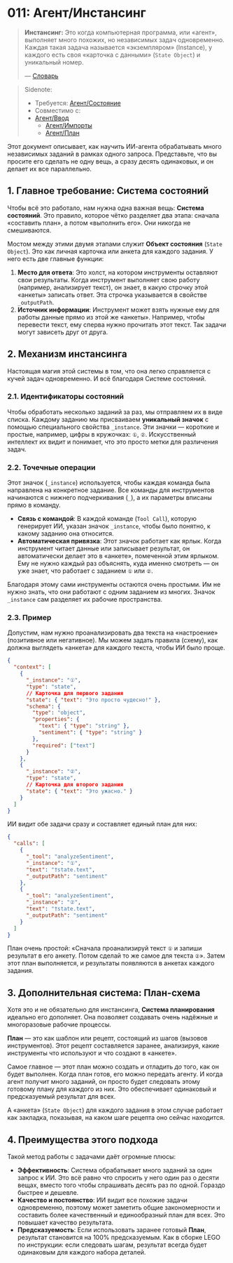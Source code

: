 # 011: Агент/Инстансинг

> **Инстансинг:** Это когда компьютерная программа, или «агент», выполняет много похожих, но независимых задач одновременно. Каждая такая задача называется «экземпляром» (Instance), у каждого есть своя «карточка с данными» (`State Object`) и уникальный номер.
>
> — [Словарь](./000_glossary.md)

> Sidenote:
>
> - Требуется: [Агент/Состояние](./010_agent_state.md)
> - Совместимо с:
> - [Агент/Ввод](./007_agent_input.md)
>   - [Агент/Импорты](./008_agent_imports.md)
>   - [Агент/План](./012_agent_plan.md)

Этот документ описывает, как научить ИИ-агента обрабатывать много независимых заданий в рамках одного запроса. Представьте, что вы просите его сделать не одну вещь, а сразу десять одинаковых, и он делает их все параллельно.

## 1. Главное требование: Система состояний

Чтобы всё это работало, нам нужна одна важная вещь: **Система состояний**. Это правило, которое чётко разделяет два этапа: сначала «составить план», а потом «выполнить его». Они никогда не смешиваются.

Мостом между этими двумя этапами служит **Объект состояния** (`State Object`). Это как личная карточка или анкета для каждого задания. У него есть две главные функции:

1.  **Место для ответа**: Это холст, на котором инструменты оставляют свои результаты. Когда инструмент выполняет свою работу (например, анализирует текст), он знает, в какую строчку этой «анкеты» записать ответ. Эта строчка указывается в свойстве `_outputPath`.
2.  **Источник информации**: Инструмент может взять нужные ему для работы данные прямо из этой же «анкеты». Например, чтобы перевести текст, ему сперва нужно прочитать этот текст. Так задачи могут зависеть друг от друга.

## 2. Механизм инстансинга

Настоящая магия этой системы в том, что она легко справляется с кучей задач одновременно. И всё благодаря Системе состояний.

### 2.1. Идентификаторы состояний

Чтобы обработать несколько заданий за раз, мы отправляем их в виде списка. Каждому заданию мы присваиваем **уникальный значок** с помощью специального свойства `_instance`. Эти значки — короткие и простые, например, цифры в кружочках: `①`, `②`. Искусственный интеллект их видит и понимает, что это просто метки для различения задач.

### 2.2. Точечные операции

Этот значок (`_instance`) используется, чтобы каждая команда была направлена на конкретное задание. Все команды для инструментов начинаются с нижнего подчеркивания (`_`), а их параметры вписаны прямо в команду.

- **Связь с командой**: В каждой команде (`Tool Call`), которую генерирует ИИ, указан значок `_instance`, чтобы было понятно, к какому заданию она относится.
- **Автоматическая привязка**: Этот значок работает как ярлык. Когда инструмент читает данные или записывает результат, он автоматически делает это в «анкете», помеченной этим ярлыком. Ему не нужно каждый раз объяснять, куда именно смотреть — он уже знает, что работает с заданием `①` или `②`.

Благодаря этому сами инструменты остаются очень простыми. Им не нужно знать, что они работают с одним заданием из многих. Значок `_instance` сам разделяет их рабочие пространства.

### 2.3. Пример

Допустим, нам нужно проанализировать два текста на «настроение» (позитивное или негативное). Мы можем задать правила (схему), как должна выглядеть «анкета» для каждого текста, чтобы ИИ было проще.

```json
{
  "context": [
    {
      "_instance": "①",
      "type": "state",
      // Карточка для первого задания
      "state": { "text": "Это просто чудесно!" },
      "schema": {
        "type": "object",
        "properties": {
          "text": { "type": "string" },
          "sentiment": { "type": "string" }
        },
        "required": ["text"]
      }
    },
    {
      "_instance": "②", 
      "type": "state", 
      // Карточка для второго задания
      "state": { "text": "Это ужасно." } 
    }
  ]
}
```

ИИ видит обе задачи сразу и составляет единый план для них:

```json
{
  "calls": [
    {
      "_tool": "analyzeSentiment",
      "_instance": "①",
      "text": "†state.text",
      "_outputPath": "sentiment"
    },
    {
      "_tool": "analyzeSentiment",
      "_instance": "②",
      "text": "†state.text",
      "_outputPath": "sentiment"
    }
  ]
}
```

План очень простой: «Сначала проанализируй текст `①` и запиши результат в его анкету. Потом сделай то же самое для текста `②`». Затем этот план выполняется, и результаты появляются в анкетах каждого задания.

## 3. Дополнительная система: План-схема

Хотя это и не обязательно для инстансинга, **Система планирования** идеально его дополняет. Она позволяет создавать очень надёжные и многоразовые рабочие процессы.

**План** — это как шаблон или рецепт, состоящий из шагов (вызовов инструментов). Этот рецепт составляется заранее, анализируя, какие инструменты что используют и что создают в «анкете».

Самое главное — этот план можно создать и отладить *до* того, как он будет выполнен. Когда план готов, его можно передать агенту. И когда агент получит много заданий, он просто будет следовать этому готовому плану для каждого из них. Это обеспечивает одинаковый и предсказуемый результат для всех.

А «анкета» (`State Object`) для каждого задания в этом случае работает как закладка, показывая, на каком шаге рецепта оно сейчас находится.

## 4. Преимущества этого подхода

Такой метод работы с задачами даёт огромные плюсы:

- **Эффективность**: Система обрабатывает много заданий за один запрос к ИИ. Это всё равно что спросить у него один раз о десяти вещах, вместо того чтобы спрашивать десять раз по одной. Гораздо быстрее и дешевле.
- **Качество и постоянство**: ИИ видит все похожие задачи одновременно, поэтому может заметить общие закономерности и составить более качественный и единообразный план для всех. Это повышает качество результата.
- **Предсказуемость**: Если использовать заранее готовый **План**, результат становится на 100% предсказуемым. Как в сборке LEGO по инструкции: если следовать шагам, результат всегда будет одинаковым для каждого набора деталей.